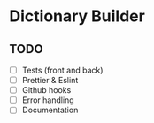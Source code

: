 # Dictionary Builder

## TODO
- [ ] Tests (front and back)
- [ ] Prettier & Eslint
- [ ] Github hooks
- [ ] Error handling
- [ ] Documentation
